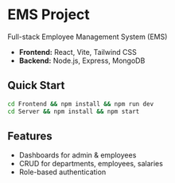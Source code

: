 
# EMS Project

Full-stack Employee Management System (EMS)

- **Frontend:** React, Vite, Tailwind CSS
- **Backend:** Node.js, Express, MongoDB

## Quick Start
```sh
cd Frontend && npm install && npm run dev
cd Server && npm install && npm start
```

## Features
- Dashboards for admin & employees
- CRUD for departments, employees, salaries
- Role-based authentication
